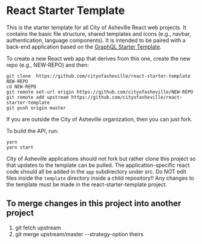 # React Starter Template

This is the starter template for all City of Asheville React web projects. It contains the basic file structure, shared templates and icons (e.g., navbar, authentication, language components). It is intended to be paired with a back-end application based on the [GraphQL Starter Template](https://github.com/cityofasheville/graphql-starter-template).

To create a new React web app that derives from this one, create the new repo (e.g., NEW-REPO) and then:

````
git clone  https://github.com/cityofasheville/react-starter-template NEW-REPO
cd NEW-REPO  
git remote set-url origin https://github.com/cityofasheville/NEW-REPO
git remote add upstream https://github.com/cityofasheville/react-starter-template
git push origin master
````

If you are outside the City of Asheville organization, then you can just fork.

To build the API, run:
````
yarn
yarn start
````

City of Asheville applications should not fork but rather clone this project so that updates to the template can be pulled. The application-specific react code should all be added in the ```app``` subdirectory under src. Do NOT edit files inside the ```template``` directory inside a child repository!! Any changes to the template must be made in the react-starter-template project.


## To merge changes in this project into another project
1. git fetch upstream
1. git merge upstream/master --strategy-option theirs
